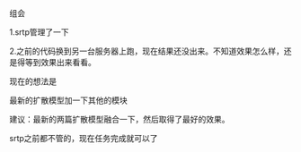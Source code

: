 组会

1.srtp管理了一下

2.之前的代码换到另一台服务器上跑，现在结果还没出来。不知道效果怎么样，还是得等到效果出来看看。

现在的想法是

最新的扩散模型加一下其他的模块



建议：最新的两篇扩散模型融合一下，然后取得了最好的效果。

srtp之前都不管的，现在任务完成就可以了